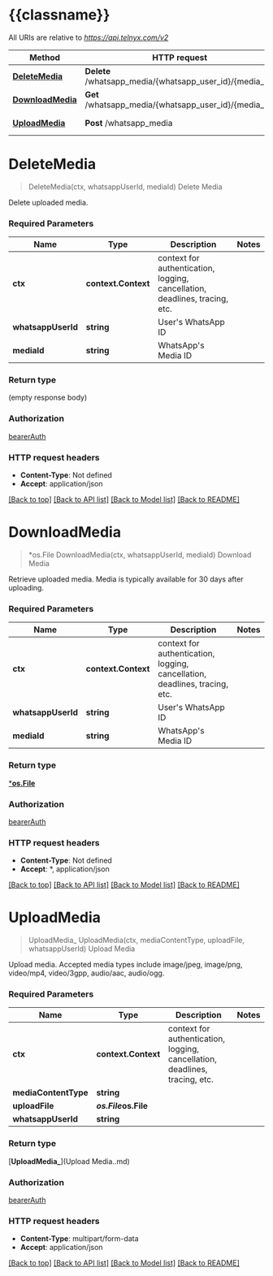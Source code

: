 # {{classname}}

All URIs are relative to *https://api.telnyx.com/v2*

Method | HTTP request | Description
------------- | ------------- | -------------
[**DeleteMedia**](WhatsAppMediaApi.md#DeleteMedia) | **Delete** /whatsapp_media/{whatsapp_user_id}/{media_id} | Delete Media
[**DownloadMedia**](WhatsAppMediaApi.md#DownloadMedia) | **Get** /whatsapp_media/{whatsapp_user_id}/{media_id} | Download Media
[**UploadMedia**](WhatsAppMediaApi.md#UploadMedia) | **Post** /whatsapp_media | Upload Media

# **DeleteMedia**
> DeleteMedia(ctx, whatsappUserId, mediaId)
Delete Media

Delete uploaded media.

### Required Parameters

Name | Type | Description  | Notes
------------- | ------------- | ------------- | -------------
 **ctx** | **context.Context** | context for authentication, logging, cancellation, deadlines, tracing, etc.
  **whatsappUserId** | **string**| User&#x27;s WhatsApp ID | 
  **mediaId** | **string**| WhatsApp&#x27;s Media ID | 

### Return type

 (empty response body)

### Authorization

[bearerAuth](../README.md#bearerAuth)

### HTTP request headers

 - **Content-Type**: Not defined
 - **Accept**: application/json

[[Back to top]](#) [[Back to API list]](../README.md#documentation-for-api-endpoints) [[Back to Model list]](../README.md#documentation-for-models) [[Back to README]](../README.md)

# **DownloadMedia**
> *os.File DownloadMedia(ctx, whatsappUserId, mediaId)
Download Media

Retrieve uploaded media. Media is typically available for 30 days after uploading.

### Required Parameters

Name | Type | Description  | Notes
------------- | ------------- | ------------- | -------------
 **ctx** | **context.Context** | context for authentication, logging, cancellation, deadlines, tracing, etc.
  **whatsappUserId** | **string**| User&#x27;s WhatsApp ID | 
  **mediaId** | **string**| WhatsApp&#x27;s Media ID | 

### Return type

[***os.File**](*os.File.md)

### Authorization

[bearerAuth](../README.md#bearerAuth)

### HTTP request headers

 - **Content-Type**: Not defined
 - **Accept**: *, application/json

[[Back to top]](#) [[Back to API list]](../README.md#documentation-for-api-endpoints) [[Back to Model list]](../README.md#documentation-for-models) [[Back to README]](../README.md)

# **UploadMedia**
> UploadMedia_ UploadMedia(ctx, mediaContentType, uploadFile, whatsappUserId)
Upload Media

Upload media. Accepted media types include image/jpeg, image/png, video/mp4, video/3gpp, audio/aac, audio/ogg.

### Required Parameters

Name | Type | Description  | Notes
------------- | ------------- | ------------- | -------------
 **ctx** | **context.Context** | context for authentication, logging, cancellation, deadlines, tracing, etc.
  **mediaContentType** | **string**|  | 
  **uploadFile** | ***os.File*****os.File**|  | 
  **whatsappUserId** | **string**|  | 

### Return type

[**UploadMedia_**](Upload Media..md)

### Authorization

[bearerAuth](../README.md#bearerAuth)

### HTTP request headers

 - **Content-Type**: multipart/form-data
 - **Accept**: application/json

[[Back to top]](#) [[Back to API list]](../README.md#documentation-for-api-endpoints) [[Back to Model list]](../README.md#documentation-for-models) [[Back to README]](../README.md)

